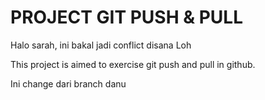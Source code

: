 # PROJECT GIT PUSH & PULL

Halo sarah, ini bakal jadi conflict disana
Loh

This project is aimed to exercise git push and pull in github.

Ini change dari branch danu